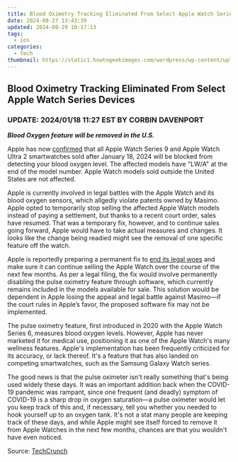 ```yaml
---
title: Blood Oximetry Tracking Eliminated From Select Apple Watch Series Devices
date: 2024-08-27 13:43:39
updated: 2024-08-29 10:17:13
tags:
  - ios
categories:
  - tech
thumbnail: https://static1.howtogeekimages.com/wordpress/wp-content/uploads/wm/2023/10/apple-watch-ultra-2-with-amount-of-exercise-per-week-on-screen-2.JPG
---
```


## Blood Oximetry Tracking Eliminated From Select Apple Watch Series Devices

###  UPDATE: 2024/01/18 11:27 EST BY CORBIN DAVENPORT

**_Blood Oxygen feature will be removed in the U.S._** 

 Apple has now [confirmed](https://www.macrumors.com/2024/01/18/apple-website-apple-watch-blood-oxygen-removal/) that all Apple Watch Series 9 and Apple Watch Ultra 2 smartwatches sold after January 18, 2024 will be blocked from detecting your blood oxygen level. The affected models have "LW/A" at the end of the model number. Apple Watch models sold outside the United States are not affected.

 Apple is currently involved in legal battles with the Apple Watch and its blood oxygen sensors, which allgedly violate patents owned by Masimo. Apple opted to temporarily stop selling the affected Apple Watch models instead of paying a settlement, but thanks to a recent court order, sales have resumed. That was a temporary fix, however, and to continue sales going forward, Apple would have to take actual measures and changes. It looks like the change being readied might see the removal of one specific feature off the watch.

 Apple is reportedly preparing a permanent fix to [end its legal woes](https://facebook-videos.techidaily.com/updated-how-to-utilize-facebooks-auto-video-functionality-for-2024/) and make sure it can continue selling the Apple Watch over the course of the next few months. As per a legal filing, the fix would involve permanently disabling the pulse oximetry feature through software, which currently remains included in the models available for sale. This solution would be dependent in Apple losing the appeal and legal battle against Masimo—if the court rules in Apple’s favor, the proposed software fix may not be implemented.

 The pulse oximetry feature, first introduced in 2020 with the Apple Watch Series 6, measures blood oxygen levels. However, Apple has never marketed it for medical use, positioning it as one of the Apple Watch's many wellness features. Apple's implementation has been frequently criticized for its accuracy, or lack thereof. It's a feature that has also landed on competing smartwatches, such as the Samsung Galaxy Watch series.

 The good news is that the pulse oximeter isn't really something that's being used widely these days. It was an important addition back when the COVID-19 pandemic was rampant, since one frequent (and deadly) symptom of COVID-19 is a sharp drop in oxygen saturation—a pulse oximeter would let you keep track of this and, if necessary, tell you whether you needed to hook yourself up to an oxygen tank. It's not a stat many people are keeping track of these days, and while Apple might see itself forced to remove it from Apple Watches in the next few months, chances are that you wouldn't have even noticed.

 Source: [TechCrunch](https://techcrunch.com/2024/01/15/apples-fix-for-the-apple-watch-series-9-and-ultra-2-sales-ban-is-disabling-a-useless-feature/?guccounter=1&guce%5Freferrer=aHR0cHM6Ly9hcHAuYXNhbmEuY29tLw&guce%5Freferrer%5Fsig=AQAAANi06qDCBED6GNbmhC6JtZakGqXm5kVyKOjH3W8IOAOmZFminQJ7YHs5bQx7E%5Fi8-TStui78S8rruAwrWMg18nAwb1WOaSil-7yNTMIng-UVvkPd-fK2C8vV511YmfnJiT-GZgyAO1AUzJnlKuWT5chS1QBP6E8oVhNMO6VTiNfN)

<ins class="adsbygoogle"
     style="display:block"
     data-ad-format="autorelaxed"
     data-ad-client="ca-pub-7571918770474297"
     data-ad-slot="1223367746"></ins>



<ins class="adsbygoogle"
     style="display:block"
     data-ad-client="ca-pub-7571918770474297"
     data-ad-slot="8358498916"
     data-ad-format="auto"
     data-full-width-responsive="true"></ins>
